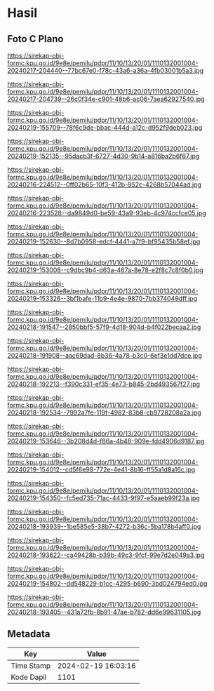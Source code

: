 # Hasil

## Foto C Plano

https://sirekap-obj-formc.kpu.go.id/9e8e/pemilu/pdpr/11/10/13/20/01/1110132001004-20240217-204440--77bc67e0-f78c-43a6-a36a-4fb03001b5a3.jpg

https://sirekap-obj-formc.kpu.go.id/9e8e/pemilu/pdpr/11/10/13/20/01/1110132001004-20240217-204739--26c0f34e-c901-48b6-ac06-7aea62927540.jpg

https://sirekap-obj-formc.kpu.go.id/9e8e/pemilu/pdpr/11/10/13/20/01/1110132001004-20240219-155709--78f6c9de-bbac-444d-a12c-d952f9deb023.jpg

https://sirekap-obj-formc.kpu.go.id/9e8e/pemilu/pdpr/11/10/13/20/01/1110132001004-20240219-152135--95dacb3f-6727-4d30-9b14-a816ba2b6f67.jpg

https://sirekap-obj-formc.kpu.go.id/9e8e/pemilu/pdpr/11/10/13/20/01/1110132001004-20240216-224512--0ff02b65-10f3-412b-952c-4268b57044ad.jpg

https://sirekap-obj-formc.kpu.go.id/9e8e/pemilu/pdpr/11/10/13/20/01/1110132001004-20240216-223528--da9849d0-be59-43a9-93eb-4c974ccfce05.jpg

https://sirekap-obj-formc.kpu.go.id/9e8e/pemilu/pdpr/11/10/13/20/01/1110132001004-20240219-152630--8d7b0958-edcf-4441-a7f9-bf95435b58ef.jpg

https://sirekap-obj-formc.kpu.go.id/9e8e/pemilu/pdpr/11/10/13/20/01/1110132001004-20240219-153008--c9dbc9b4-d63a-467a-8e78-e2f8c7c8f0b0.jpg

https://sirekap-obj-formc.kpu.go.id/9e8e/pemilu/pdpr/11/10/13/20/01/1110132001004-20240219-153326--3bf1bafe-11b9-4e4e-9870-7bb374049dff.jpg

https://sirekap-obj-formc.kpu.go.id/9e8e/pemilu/pdpr/11/10/13/20/01/1110132001004-20240218-191547--2850bbf5-57f9-4d18-904d-b4f022becaa2.jpg

https://sirekap-obj-formc.kpu.go.id/9e8e/pemilu/pdpr/11/10/13/20/01/1110132001004-20240218-191908--aac69dad-8b36-4a78-b3c0-6ef3e1dd7dce.jpg

https://sirekap-obj-formc.kpu.go.id/9e8e/pemilu/pdpr/11/10/13/20/01/1110132001004-20240218-192213--f390c331-ef35-4e73-b845-2bd493567f27.jpg

https://sirekap-obj-formc.kpu.go.id/9e8e/pemilu/pdpr/11/10/13/20/01/1110132001004-20240218-192534--7992a7fe-119f-4982-83b8-cb9728208a2a.jpg

https://sirekap-obj-formc.kpu.go.id/9e8e/pemilu/pdpr/11/10/13/20/01/1110132001004-20240219-153646--3b208d4d-f86a-4b48-909e-fdd4906d9187.jpg

https://sirekap-obj-formc.kpu.go.id/9e8e/pemilu/pdpr/11/10/13/20/01/1110132001004-20240219-154012--cd5f6e98-772e-4e41-8b16-ff55a1d8a16c.jpg

https://sirekap-obj-formc.kpu.go.id/9e8e/pemilu/pdpr/11/10/13/20/01/1110132001004-20240219-154350--fc5ed735-71ac-4433-9f97-e5aaeb99f23a.jpg

https://sirekap-obj-formc.kpu.go.id/9e8e/pemilu/pdpr/11/10/13/20/01/1110132001004-20240218-193939--1be585e5-38b7-4272-b36c-5ba178b4aff0.jpg

https://sirekap-obj-formc.kpu.go.id/9e8e/pemilu/pdpr/11/10/13/20/01/1110132001004-20240218-193622--ca49428b-b39b-49c3-9fcf-99e7d2e049a3.jpg

https://sirekap-obj-formc.kpu.go.id/9e8e/pemilu/pdpr/11/10/13/20/01/1110132001004-20240219-154802--dd548229-b1cc-4295-b690-3bd024794ed0.jpg

https://sirekap-obj-formc.kpu.go.id/9e8e/pemilu/pdpr/11/10/13/20/01/1110132001004-20240218-193405--431a72fb-8b91-47ae-b782-dd6e99631105.jpg


## Metadata

| Key        | Value               |
| ---------- | ------------------- |
| Time Stamp | 2024-02-19 16:03:16 |
| Kode Dapil | 1101                |



